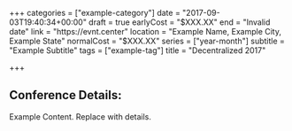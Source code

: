 +++
categories = ["example-category"]
date = "2017-09-03T19:40:34+00:00"
draft = true
earlyCost = "$XXX.XX"
end = "Invalid date"
link = "https://evnt.center"
location = "Example Name, Example City, Example State"
normalCost = "$XXX.XX"
series = ["year-month"]
subtitle = "Example Subtitle"
tags = ["example-tag"]
title = "Decentralized 2017"

+++

## Conference Details: 

Example Content. Replace with details.
